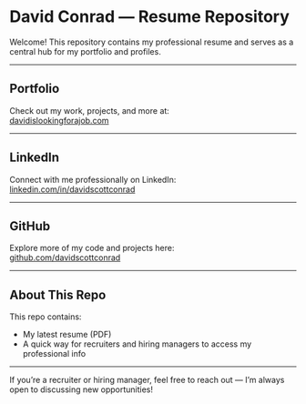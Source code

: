 # David Conrad — Resume Repository

Welcome! This repository contains my professional resume and serves as a central hub for my portfolio and profiles.  

---

## Portfolio  
Check out my work, projects, and more at:  
[davidislookingforajob.com](https://davidislookingforajob.com)

---

## LinkedIn  
Connect with me professionally on LinkedIn:  
[linkedin.com/in/davidscottconrad](https://www.linkedin.com/feed/)

---

## GitHub  
Explore more of my code and projects here:  
[github.com/davidscottconrad](https://github.com/davidscottconrad)

---

## About This Repo  
This repo contains:  
- My latest resume (PDF)  
- A quick way for recruiters and hiring managers to access my professional info  

---

If you’re a recruiter or hiring manager, feel free to reach out — I’m always open to discussing new opportunities!
